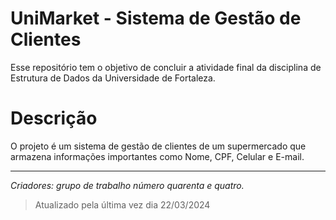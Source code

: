 # UniMarket - Sistema de Gestão de Clientes

Esse repositório tem o objetivo de concluir a atividade final da disciplina de
Estrutura de Dados da Universidade de Fortaleza.

# Descrição
O projeto é um sistema de gestão de clientes de um supermercado que armazena
informações importantes como Nome, CPF, Celular e E-mail.

---

*Criadores: grupo de trabalho número quarenta e quatro.*

> Atualizado pela última vez dia 22/03/2024
